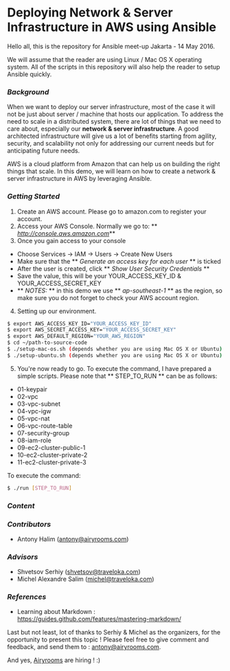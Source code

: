 # Deploying Network & Server Infrastructure in AWS using Ansible
Hello all, this is the repository for Ansible meet-up Jakarta - 14 May 2016.

We will assume that the reader are using Linux / Mac OS X operating system. All of the scripts in this repository will also help the reader to setup Ansible quickly.

### *Background*

When we want to deploy our server infrastructure, most of the case it will not be just about server / machine that hosts our application. To address the need to scale in a distributed system, there are lot of things that we need to care about, especially our **network & server infrastructure**. A good architected infrastructure will give us a lot of benefits starting from agility, security, and scalability not only for addressing our current needs but for anticipating future needs.

AWS is a cloud platform from Amazon that can help us on building the right things that scale. In this demo, we will learn on how to create a network & server infrastructure in AWS by leveraging Ansible.

### *Getting Started*
1. Create an AWS account. Please go to amazon.com to register your account.
2. Access your AWS Console. Normally we go to: ** _http://console.aws.amazon.com_**
3. Once you gain access to your console
  * Choose Services -> IAM -> Users -> Create New Users
  * Make sure that the ** _Generate an access key for each user_ ** is ticked
  * After the user is created, click ** _Show User Security Credentials_ **
  * Save the value, this will be your YOUR_ACCESS_KEY_ID & YOUR_ACCESS_SECRET_KEY
  * ** _NOTES:_ ** in this demo we use ** _ap-southeast-1_ ** as the region, so make sure you do not forget to check your AWS account region.
4. Setting up our environment.
``` bash
$ export AWS_ACCESS_KEY_ID="YOUR_ACCESS_KEY_ID"
$ export AWS_SECRET_ACCESS_KEY="YOUR_ACCESS_SECRET_KEY"
$ export AWS_DEFAULT_REGION="YOUR_AWS_REGION"
$ cd ~/path-to-source-code
$ ./setup-mac-os.sh (depends whether you are using Mac OS X or Ubuntu)
$ ./setup-ubuntu.sh (depends whether you are using Mac OS X or Ubuntu)
```
5. You're now ready to go. To execute the command, I have prepared a simple scripts. Please note that ** STEP\_TO\_RUN ** can be as follows:
  * 01-keypair
  * 02-vpc
  * 03-vpc-subnet
  * 04-vpc-igw
  * 05-vpc-nat
  * 06-vpc-route-table
  * 07-security-group
  * 08-iam-role
  * 09-ec2-cluster-public-1
  * 10-ec2-cluster-private-2
  * 11-ec2-cluster-private-3

  To execute the command:
  ``` bash
  $ ./run [STEP_TO_RUN]
  ```


### *Content*

### *Contributors*
* Antony Halim (antony@airyrooms.com)

### *Advisors*
* Shvetsov Serhiy (shvetsov@traveloka.com)
* Michel Alexandre Salim (michel@traveloka.com)

### *References*
- Learning about Markdown : https://guides.github.com/features/mastering-markdown/

Last but not least, lot of thanks to Serhiy & Michel as the organizers, for the opportunity to present this topic !
Please feel free to give comment and feedback, and send them to : antony@airyrooms.com.

And yes,  [Airyrooms](http://www.airyrooms.com/careers) are hiring ! :)
